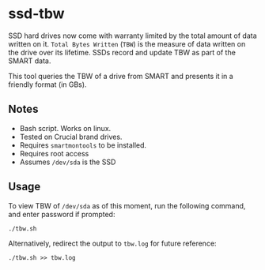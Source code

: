 # ssd-tbw

SSD hard drives now come with warranty limited by the total amount of data written on it. `Total Bytes Written` (`TBW`) is the measure of data written on the drive over its lifetime. SSDs record and update TBW as part of the SMART data.

This tool queries the TBW of a drive from SMART and presents it in a friendly format (in GBs).

## Notes

- Bash script. Works on linux.
- Tested on Crucial brand drives.
- Requires `smartmontools` to be installed.
- Requires root access
- Assumes `/dev/sda` is the SSD

## Usage

To view TBW of `/dev/sda` as of this moment, run the following command, and enter password if prompted:

```
./tbw.sh
```

Alternatively, redirect the output to `tbw.log` for future reference:

```
./tbw.sh >> tbw.log
```
